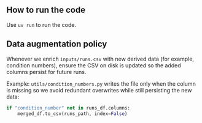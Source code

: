 ## How to run the code

Use `uv run` to run the code.

## Data augmentation policy

Whenever we enrich `inputs/runs.csv` with new derived data (for example, condition numbers), ensure the CSV on disk is updated so the added columns persist for future runs.

Example: `utils/condition_numbers.py` writes the file only when the column is missing so we avoid redundant overwrites while still persisting the new data:

```python
if "condition_number" not in runs_df.columns:
    merged_df.to_csv(runs_path, index=False)
```
